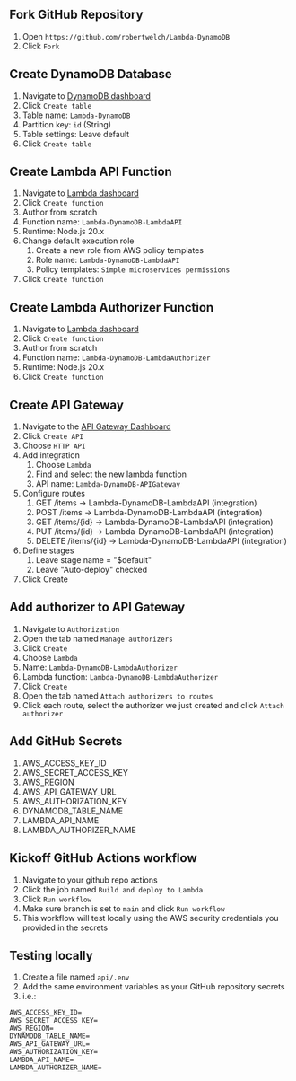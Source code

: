 ## Fork GitHub Repository
1. Open `https://github.com/robertwelch/Lambda-DynamoDB`
2. Click `Fork`

## Create DynamoDB Database
1. Navigate to [DynamoDB dashboard](https://us-east-1.console.aws.amazon.com/dynamodbv2/home#service)
2. Click `Create table`
3. Table name: `Lambda-DynamoDB`
4. Partition key: `id` (String)
5. Table settings: Leave default
6. Click `Create table`

## Create Lambda API Function
1. Navigate to [Lambda dashboard](https://us-east-1.console.aws.amazon.com/lambda/home)
2. Click `Create function`
3. Author from scratch
4. Function name: `Lambda-DynamoDB-LambdaAPI`
5. Runtime: Node.js 20.x
6. Change default execution role
   1. Create a new role from AWS policy templates
   2. Role name: `Lambda-DynamoDB-LambdaAPI`
   3. Policy templates: `Simple microservices permissions`
7.  Click `Create function`

## Create Lambda Authorizer Function
1. Navigate to [Lambda dashboard](https://us-east-1.console.aws.amazon.com/lambda/home)
2. Click `Create function`
3. Author from scratch
4. Function name: `Lambda-DynamoDB-LambdaAuthorizer`
5. Runtime: Node.js 20.x
6. Click `Create function`

## Create API Gateway
1. Navigate to the [API Gateway Dashboard](https://us-east-1.console.aws.amazon.com/apigateway/main/apis)
2. Click `Create API`
3. Choose `HTTP API`
4. Add integration
   1. Choose `Lambda`
   2. Find and select the new lambda function
   3. API name: `Lambda-DynamoDB-APIGateway`
5. Configure routes
   1.  GET /items -> Lambda-DynamoDB-LambdaAPI (integration)
   2.  POST /items -> Lambda-DynamoDB-LambdaAPI (integration)
   3.  GET /items/{id} -> Lambda-DynamoDB-LambdaAPI (integration)
   4.  PUT /items/{id} -> Lambda-DynamoDB-LambdaAPI (integration)
   5.  DELETE /items/{id} -> Lambda-DynamoDB-LambdaAPI (integration)
6.  Define stages
    1.  Leave stage name = "$default"
    2.  Leave "Auto-deploy" checked
7.  Click Create

## Add authorizer to API Gateway
1. Navigate to `Authorization`
2. Open the tab named `Manage authorizers`
3. Click `Create`
4. Choose `Lambda`
5. Name: `Lambda-DynamoDB-LambdaAuthorizer`
6. Lambda function: `Lambda-DynamoDB-LambdaAuthorizer`
7. Click `Create`
8. Open the tab named `Attach authorizers to routes`
9. Click each route, select the authorizer we just created and click `Attach authorizer`

## Add GitHub Secrets
1. AWS_ACCESS_KEY_ID
2. AWS_SECRET_ACCESS_KEY
3. AWS_REGION
4. AWS_API_GATEWAY_URL
5. AWS_AUTHORIZATION_KEY
6. DYNAMODB_TABLE_NAME
7. LAMBDA_API_NAME
8. LAMBDA_AUTHORIZER_NAME

## Kickoff GitHub Actions workflow
1. Navigate to your github repo actions
2. Click the job named `Build and deploy to Lambda`
3. Click `Run workflow`
4. Make sure branch is set to `main` and click `Run workflow`
5. This workflow will test locally using the AWS security credentials you provided in the secrets

## Testing locally
1. Create a file named `api/.env`
2. Add the same environment variables as your GitHub repository secrets
3. i.e.:
```
AWS_ACCESS_KEY_ID=
AWS_SECRET_ACCESS_KEY=
AWS_REGION=
DYNAMODB_TABLE_NAME=
AWS_API_GATEWAY_URL=
AWS_AUTHORIZATION_KEY=
LAMBDA_API_NAME=
LAMBDA_AUTHORIZER_NAME=
```